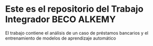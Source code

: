 # Este es el repositorio del Trabajo Integrador BECO ALKEMY


El trabajo contiene el análisis de un caso de préstamos bancarios y el entrenamiento de modelos de aprendizaje automático